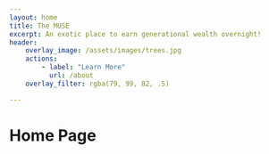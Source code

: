 ```yaml
---
layout: home
title: The MUSE 
excerpt: An exotic place to earn generational wealth overnight!  
header:
    overlay_image: /assets/images/trees.jpg
    actions: 
        - label: "Learn More"
          url: /about 
    overlay_filter: rgba(79, 99, 82, .5)

---
```


# Home Page 